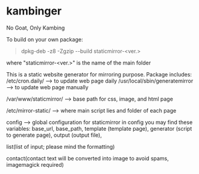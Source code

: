 kambinger
=========

No Goat, Only Kambing

To build on your own package:

> dpkg-deb -z8 -Zgzip --build staticmirror-<ver.>

where "staticmirror-<ver.>" is the name of the main folder


This is a static website generator for mirroring purpose.
Package includes:
/etc/cron.daily/ --> to update web page daily
/usr/local/sbin/generatemirror --> to update web page manually

/var/www/staticmirror/ --> base path for css, image, and html page

/etc/mirror-static/ --> where main script lies and folder of each page

config --> global configuration for staticmirror
in config you may find these variables:
base_url,
base_path,
template (template page),
generator (script to generate page),
output (output file),

list(list of input; please mind the formatting)

contact(contact text will be converted into image to avoid spams, imagemagick required)
